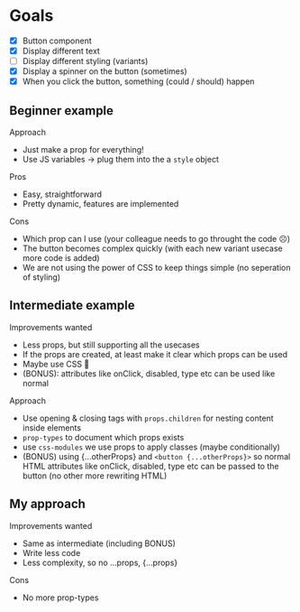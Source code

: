 # Goals

- [x] Button component
- [x] Display different text
- [ ] Display different styling (variants)
- [x] Display a spinner on the button (sometimes)
- [x] When you click the button, something (could / should) happen

## Beginner example

Approach

- Just make a prop for everything!
- Use JS variables -> plug them into the a `style` object

Pros

- Easy, straightforward
- Pretty dynamic, features are implemented

Cons

- Which prop can I use (your colleague needs to go throught the code ☹️)
- The button becomes complex quickly (with each new variant usecase more code is added)
- We are not using the power of CSS to keep things simple (no seperation of styling)

## Intermediate example

Improvements wanted

- Less props, but still supporting all the usecases
- If the props are created, at least make it clear which props can be used
- Maybe use CSS 🤷
- (BONUS): attributes like onClick, disabled, type etc can be used like normal

Approach

- Use opening & closing tags with `props.children` for nesting content inside elements
- `prop-types` to document which props exists
- use `css-modules` we use props to apply classes (maybe conditionally)
- (BONUS) using {...otherProps} and `<button {...otherProps}>` so normal HTML attributes like onClick, disabled, type etc can be passed to the button (no other more rewriting HTML)

## My approach

Improvements wanted

- Same as intermediate (including BONUS)
- Write less code
- Less complexity, so no ...props, {...props}

Cons

- No more prop-types
